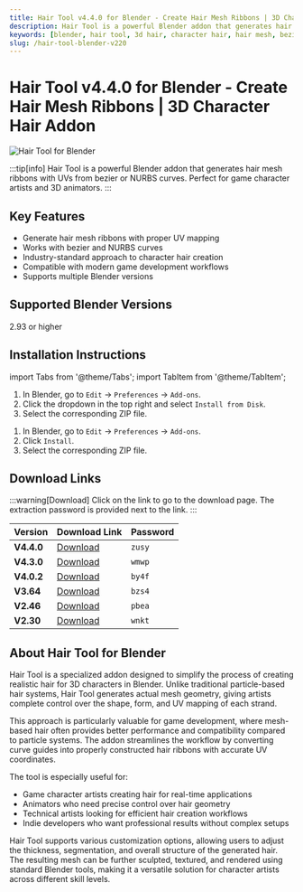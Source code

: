 ```yaml
---
title: Hair Tool v4.4.0 for Blender - Create Hair Mesh Ribbons | 3D Character Hair Addon
description: Hair Tool is a powerful Blender addon that generates hair mesh ribbons with UVs from bezier or NURBS curves. Perfect for game character artists and 3D animators.
keywords: [blender, hair tool, 3d hair, character hair, hair mesh, bezier curves, nurbs curves, 3d animation, blender addon, game development]
slug: /hair-tool-blender-v220
---
```


<!--First Part-This is Title -->
# Hair Tool v4.4.0 for Blender - Create Hair Mesh Ribbons | 3D Character Hair Addon

<!--Second Part-This is First Banner -->
![Hair Tool for Blender](https://www.gfxcamp.com/wp-content/uploads/2019/04/Gumroad-Hair-Tool-Blender.jpg)

:::tip[info]
Hair Tool is a powerful Blender addon that generates hair mesh ribbons with UVs from bezier or NURBS curves. Perfect for game character artists and 3D animators.
:::

## Key Features

- Generate hair mesh ribbons with proper UV mapping
- Works with bezier and NURBS curves
- Industry-standard approach to character hair creation
- Compatible with modern game development workflows
- Supports multiple Blender versions

## Supported Blender Versions

2.93 or higher

## Installation Instructions

import Tabs from '@theme/Tabs';
import TabItem from '@theme/TabItem';

<Tabs>
  <TabItem value="blender-4.1+" label="Blender 4.1 and Later" default>
    <ol>
      <li>In Blender, go to <code>Edit</code> → <code>Preferences</code> → <code>Add-ons</code>.</li>
      <li>Click the dropdown in the top right and select <code>Install from Disk</code>.</li>
      <li>Select the corresponding ZIP file.</li>
    </ol>
  </TabItem>
  <TabItem value="blender-4.0-" label="Blender 4.0 and Earlier">
    <ol>
      <li>In Blender, go to <code>Edit</code> → <code>Preferences</code> → <code>Add-ons</code>.</li>
      <li>Click <code>Install</code>.</li>
      <li>Select the corresponding ZIP file.</li>
    </ol>
  </TabItem>
</Tabs>

<!-- The Last Part-Download -->
## Download Links
:::warning[Download]
Click on the link to go to the download page. The extraction password is provided next to the link.
:::

| Version | Download Link | Password |
| ------- | ------------- | -------- |
| **V4.4.0** | [Download](https://pan.baidu.com/s/1QBFq_XV5BeRVhb6te_13sw?pwd=zusy) | `zusy` |
| **V4.3.0** | [Download](https://pan.baidu.com/s/118HX_pMvidnaQO0w5QA6NA?pwd=wmwp) | `wmwp` |
| **V4.0.2** | [Download](https://pan.baidu.com/s/1hVE5lzTuMFa9Lganan9nXw?pwd=by4f) | `by4f` |
| **V3.64** | [Download](https://pan.baidu.com/s/1TTMDYSZAfZ6xk9CvXph_Pw?pwd=bzs4) | `bzs4` |
| **V2.46** | [Download](https://pan.baidu.com/s/1RSF8PyY3ook67Q8IurMa9g?pwd=pbea) | `pbea` |
| **V2.30** | [Download](https://pan.baidu.com/s/1U97pZd50_WUewWZ5BuHS0A) | `wnkt` |


## About Hair Tool for Blender

Hair Tool is a specialized addon designed to simplify the process of creating realistic hair for 3D characters in Blender. Unlike traditional particle-based hair systems, Hair Tool generates actual mesh geometry, giving artists complete control over the shape, form, and UV mapping of each strand.

This approach is particularly valuable for game development, where mesh-based hair often provides better performance and compatibility compared to particle systems. The addon streamlines the workflow by converting curve guides into properly constructed hair ribbons with accurate UV coordinates.

The tool is especially useful for:
- Game character artists creating hair for real-time applications
- Animators who need precise control over hair geometry
- Technical artists looking for efficient hair creation workflows
- Indie developers who want professional results without complex setups

Hair Tool supports various customization options, allowing users to adjust the thickness, segmentation, and overall structure of the generated hair. The resulting mesh can be further sculpted, textured, and rendered using standard Blender tools, making it a versatile solution for character artists across different skill levels.